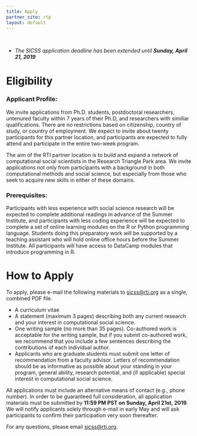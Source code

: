 ```yaml
---
title: Apply
partner_site: rtp
layout: default
---
```


<br>

<ul class="list-group">
  <li class="list-group-item list-group-item-info"><i>The SICSS application deadline has been extended until <b>Sunday, April 21, 2019</b></i></li>
</ul>

# Eligibility

### Applicant Profile:
We invite applications from Ph.D. students, postdoctoral researchers, untenured faculty within 7 years of their Ph.D, and researchers with similiar qualifications. There are no restrictions based on citizenship, country of study, or country of employment. We expect to invite about twenty participants for this partner location, and participants are expected to fully attend and participate in the entire two-week program. 

The aim of the RTI partner location is to build and expand a network of computational social scientists in the Research Triangle Park area. We invite applications not only from participants with a background in both computational methods and social science, but especially from those who seek to acquire new skills in either of these domains.

### Prerequisites:
Participants with less experience with social science research will be expected to complete additional readings in advance of the Summer Institute, and participants with less coding experience will be expected to complete a set of online learning modules on the R or Python programming language. Students doing this preparatory work will be supported by a teaching assistant who will hold online office hours before the Summer Institute. All participants will have access to DataCamp modules that introduce programming in R.

# How to Apply
To apply, please e-mail the following materials to <sicss@rti.org> as a single, combined PDF file.

- A curriculum vitae
- A statement (maximum 3 pages) describing both any current research and your interest in computational social science.
- One writing sample (no more than 35 pages). Co-authored work is acceptable for the writing sample, but if you submit co-authored work, we recommend that you include a few sentences describing the contributions of each individual author. 
- Applicants who are graduate students must submit one letter of recommendation from a faculty advisor. Letters of recommendation should be as informative as possible about your standing in your program, general ability, research potential, and (if applicable) special interest in computational social science. 

All applications must include an alternative means of contact (e.g., phone number). In order to be guaranteed full consideration, all application materials must be submitted by **11:59 PM PST on Sunday, April 21st, 2019**. We will notify applicants solely through e-mail in early May and will ask participants to confirm their participation very soon thereafter.

For any questions, please email <sicss@rti.org>. 
